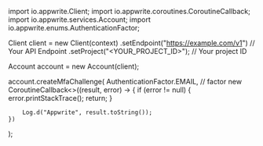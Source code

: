 import io.appwrite.Client;
import io.appwrite.coroutines.CoroutineCallback;
import io.appwrite.services.Account;
import io.appwrite.enums.AuthenticationFactor;

Client client = new Client(context)
    .setEndpoint("https://example.com/v1") // Your API Endpoint
    .setProject("<YOUR_PROJECT_ID>"); // Your project ID

Account account = new Account(client);

account.createMfaChallenge(
    AuthenticationFactor.EMAIL, // factor 
    new CoroutineCallback<>((result, error) -> {
        if (error != null) {
            error.printStackTrace();
            return;
        }

        Log.d("Appwrite", result.toString());
    })
);

